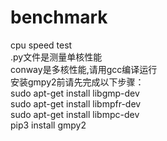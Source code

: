 # benchmark
cpu speed test  
.py文件是测量单核性能  
conway是多核性能,请用gcc编译运行  
安装gmpy2前请先完成以下步骤：  
sudo apt-get install libgmp-dev   
sudo apt-get install libmpfr-dev   
sudo apt-get install libmpc-dev   
pip3 install gmpy2   
   
